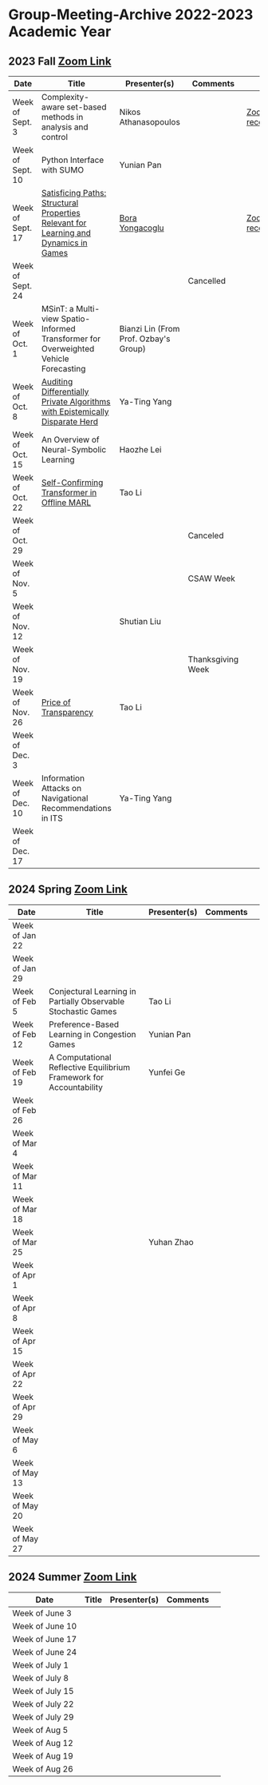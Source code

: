 # Group-Meeting-Archive 2022-2023 Academic Year

## 2023 Fall [Zoom Link](https://nyu.zoom.us/j/94672827796)
| Date                | Title                | Presenter(s) | Comments |   |
|---------------------|----------------------|--------------|----------|---|
| Week of Sept. 3     |Complexity-aware set-based methods in analysis and control| Nikos Athanasopoulos |    | [Zoom recording](https://nyu.zoom.us/rec/share/GH9Tx-osYIPMRBjTN3QaC2UbKUjCZ5Kj7W86uAsW8NmZ1JtV8F34P2UbvBk_tqkh.0ctYTBitU5j_mjuV)    |
| Week of Sept. 10    | Python Interface with SUMO  |  Yunian Pan  |          |   |
| Week of Sept. 17    |[Satisficing Paths: Structural Properties Relevant for Learning and Dynamics in Games](https://epubs.siam.org/doi/full/10.1137/22M1515112)|[Bora Yongacoglu](https://yongac.github.io/)|     | [Zoom recording](https://nyu.zoom.us/rec/share/aj96qkz-bGcExGCXD8yWR8pe9p9Hp6nLzO1P0YfKKYwyvKhD2qeb16mT6DtHbH8f.E_kIrmsc-l2o6Dkw) |
| Week of Sept. 24    |                             |              |  Cancelled        |   |
| Week of Oct. 1      |  MSinT: a Multi-view Spatio-Informed Transformer for Overweighted Vehicle Forecasting                           | Bianzi Lin (From Prof. Ozbay's Group)|          |   |
| Week of Oct. 8      | [Auditing Differentially Private Algorithms with Epistemically Disparate Herd](https://drive.google.com/file/d/16i_iausZ5kpEiOgJiQcwjOG73yCjCqUU/view?usp=sharing) |   Ya-Ting Yang   |          |   |
| Week of Oct. 15     | An Overview of Neural-Symbolic Learning    | Haozhe Lei |          |    |
| Week of Oct. 22     | [Self-Confirming Transformer in Offline MARL](https://drive.google.com/file/d/1rmzFSQO9QsmSENx5nCXp0ZrhcjyWRYgg/view?usp=sharing)|    Tao Li    |          |    |
| Week of Oct. 29     |                             |              | Canceled|    |
| Week of Nov. 5      |                             |              | CSAW Week|    |
| Week of Nov. 12     |                             |Shutian Liu   |          |    |
| Week of Nov. 19     |                             |              |Thanksgiving Week|    |
| Week of Nov. 26     | [Price of Transparency](https://drive.google.com/file/d/18uTtbPMlZHBqZ-t-iBtjQjmLsexbfJjq/view?usp=sharing)       |  Tao Li      |          |    |
| Week of Dec. 3      |                             |              |          |    |
| Week of Dec. 10     | Information Attacks on Navigational Recommendations in ITS | Ya-Ting Yang |          |    |
| Week of Dec. 17     |                             |              |          |    |


## 2024 Spring [Zoom Link]()
| Date                | Title                | Presenter(s) | Comments |   |
|---------------------|----------------------|--------------|----------|---|
|Week of Jan 22       |                      |              |          |   |
|Week of Jan 29       |                      |              |          |   |
|Week of Feb 5        |Conjectural Learning in Partially Observable Stochastic Games | Tao Li |          |   |
|Week of Feb 12       |Preference-Based Learning in Congestion Games |   Yunian Pan         |          |   |
|Week of Feb 19       |A Computational Reflective Equilibrium Framework for Accountability | Yunfei Ge |          |   |
|Week of Feb 26       |                      |              |          |   |
|Week of Mar 4        |                      |              |          |   |
|Week of Mar 11       |                      |              |          |   |
|Week of Mar 18       |                      |              |          |   |
|Week of Mar 25       |                      | Yuhan Zhao |          |   |
|Week of Apr 1        |                      |              |          |   |
|Week of Apr 8        |                      |              |          |   |
|Week of Apr 15       |                      |              |          |   |
|Week of Apr 22       |                      |              |          |   |
|Week of Apr 29       |                      |              |          |   |
|Week of May 6        |                      |              |          |   |
|Week of May 13       |                      |              |          |   |
|Week of May 20       |                      |              |          |   |
|Week of May 27       |                      |              |          |   |

## 2024 Summer [Zoom Link]()
| Date                | Title                | Presenter(s) | Comments |   |
|---------------------|----------------------|--------------|----------|---|
|Week of June 3       |                      |              |          |   |
|Week of June 10      |                      |              |          |   |
|Week of June 17      |                      |              |          |   |
|Week of June 24      |                      |              |          |   |
|Week of July 1       |                      |              |          |   |
|Week of July 8       |                      |              |          |   |
|Week of July 15      |                      |              |          |   |
|Week of July 22      |                      |              |          |   |
|Week of July 29      |                      |              |          |   |
|Week of Aug 5        |                      |              |          |   |
|Week of Aug 12       |                      |              |          |   |
|Week of Aug 19       |                      |              |          |   |
|Week of Aug 26       |                      |              |          |   |
